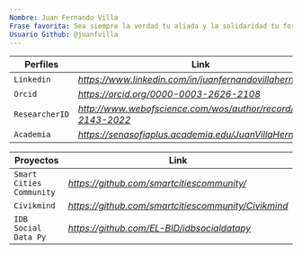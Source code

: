 ```yaml
---
Nombre: Juan Fernando Villa
Frase favorita: Sea siempre la verdad tu aliada y la solidaridad tu forma de vida para no vivir en la deshonra de fines egoistas y el prejuicio. 
Usuario Github: @juanfvilla 
---
```


| **Perfiles** | **Link** |
| --- | --- |
| `Linkedin` | *https://www.linkedin.com/in/juanfernandovillahernandez/* |
| `Orcid` | *https://orcid.org/0000-0003-2626-2108* |
| `ResearcherID` | *http://www.webofscience.com/wos/author/record/HDO-2143-2022* |
| `Academia` | *https://senasofiaplus.academia.edu/JuanVillaHernández* |


| **Proyectos** | **Link** |
| --- | --- |
| `Smart Cities Community` | *https://github.com/smartcitiescommunity/* |
| `Civikmind` | *https://github.com/smartcitiescommunity/Civikmind* |
| `IDB Social Data Py` | *https://github.com/EL-BID/idbsocialdatapy* |

